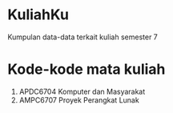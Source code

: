 # KuliahKu
Kumpulan data-data terkait kuliah semester 7

# Kode-kode mata kuliah
1. APDC6704 Komputer dan Masyarakat
2. AMPC6707 Proyek Perangkat Lunak
